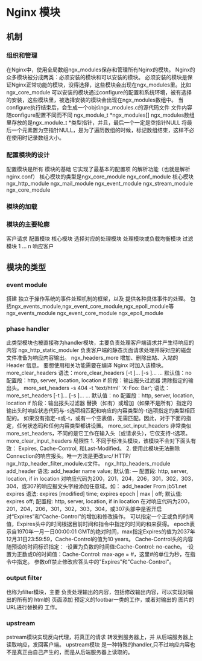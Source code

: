 # Nginx 模块

## 机制

###  组织和管理

在Nginx中，使用全局数组ngx_modules保存和管理所有Nginx的模块。
Nginx的众多模块被分成两类：必须安装的模块和可以安装的模块。
	必须安装的模块是保证Nginx正常功能的模块，没得选择，这些模块会出现在ngx_modules里。比如ngx_core_module
	可以安装的模块通过configure的配置和系统环境，被有选择的安装，这些模块里，被选择安装的模块会出现在ngx_modules数组中。
	当configure执行结束后，会生成一个objs\ngx_modules.c的源代码文件
		文件内容随configure配置不同而不同
		ngx_module_t *ngx_modules[] 
		ngx_modules数组里存放的是ngx_module_t *类型指针，并且，最后一个一定是空指针NULL
		将最后一个元素置为空指针NULL，是为了遍历数组的时候，标记数组结束，这样不必在使用时记录数组大小。

### 配置模块的设计

配置模块是所有 模块的基础
	它实现了最基本的配置项 的解析功能（也就是解析 nginx.conf） 
	核心模块的类型是ngx_core_module
ngx_conf_module
核心模块
	ngx_http_module
	ngx_mail_module
	ngx_event_module
	ngx_stream_module
	ngx_core_module

### 模块的加载

### 模块的主要轮廓

客户请求
    配置模块
    核心模块
		选择对应的处理模块
			处理模块或负载均衡模块
				过滤模块 1 ... n
					响应客户

## 模块的类型

### event module

搭建 独立于操作系统的事件处理机制的框架，以及 提供各种具体事件的处理。
	包括ngx_events_module,ngx_event_core_module,ngx_epoll_module等
ngx_events_module
ngx_event_core_module
ngx_epoll_module

### phase handler

此类型模块也被直接称为handler模块，主要负责处理客户端请求并产生待响应的内容
ngx_http_static_moduler
	负责客户端的静态页面请求处理并将对应的磁盘 文件准备为响应内容输出。
ngx_headers_more
	增加、删除出站、入站的 Header 信息。
		要想使用相关功能需要在编译 Nginx 时加入该模块。
	more_clear_headers
		语法：more_clear_headers [-t <content-type list>]... [-s <status-code list>]... <new-header>...
		默认值：no
		配置段：http, server, location, location if
		阶段：输出报头过滤器
		清除指定的输出头。
	more_set_headers -s 404 -t 'text/html' 'X-Foo: Bar';
		语法：more_set_headers [-t <content-type list>]... [-s <status-code list>]... <new-header>...
		默认值：no
		配置段：http, server, location, location if
		阶段：输出报头过滤器
		替换（如有）或增加（如果不是所有）指定的输出头时响应状态代码与-s选项相匹配和响应的内容类型的-t选项指定的类型相匹配的。
		如果没有指定-s或-t，或有一个空表值，无需匹配。因此，对于下面的指定，任何状态码和任何内容类型都讲设置。
	more_set_input_headers
		非常类似more_set_headers，不同的是它工作在输入头（或请求头），它仅支持-t选项。
	more_clear_input_headers
	局限性
		1. 不同于标准头模块，该模块不会对下面头有效： Expires, Cache-Control, 和Last-Modified。
		2. 使用此模块无法删除Connection的响应报头。唯一方法是更改src/ HTTP/ ngx_http_header_filter_module.c文件。
ngx_http_headers_module
	add_header
		语法: add_header name value;
		默认值: —
		配置段: http, server, location, if in location
		对响应代码为200，201，204，206，301，302，303，304，或307的响应报文头字段添加任意域。如：
			add_header From jb51.net
	expires
		语法: expires [modified] time;
		expires epoch | max | off;
		默认值: expires off;
		配置段: http, server, location, if in location
		在对响应代码为200，201，204，206，301，302，303，304，或307头部中是否开启对“Expires”和“Cache-Control”的增加和修改操作。
		可以指定一个正或负的时间值，Expires头中的时间根据目前时间和指令中指定的时间的和来获得。
		epoch表示自1970年一月一日00:00:01 GMT的绝对时间，max指定Expires的值为2037年12月31日23:59:59，Cache-Control的值为10 years。
		Cache-Control头的内容随预设的时间标识指定：
			·设置为负数的时间值:Cache-Control: no-cache。
			·设置为正数或0的时间值：Cache-Control: max-age = #，这里#的单位为秒，在指令中指定。
		参数off禁止修改应答头中的"Expires"和"Cache-Control"。

### output filter
也称为filter模块，主要 负责处理输出的内容，包括修改输出内容，可以实现对输出的所有的 html的 页面添加 预定义的footbar一类的工作，或者对输出的 图片的URL进行替换的 工作。

### upstream

pstream模块实现反向代理，将真正的请求 转发到服务器上，并 从后端服务器上读取响应，发回客户端。
	upstream模块 是一种特殊的handler,只不过响应内容也不是真正由自己产生的，而是从后端服务器上读取的。
